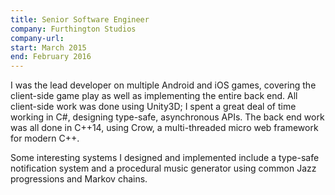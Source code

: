 ```yaml
---
title: Senior Software Engineer
company: Furthington Studios
company-url:
start: March 2015
end: February 2016
---
```


I was the lead developer on multiple Android and iOS games, covering the client-side game play as well as implementing the entire back end. All client-side work was done using Unity3D; I spent a great deal of time working in C#, designing type-safe, asynchronous APIs. The back end work was all done in C++14, using Crow, a multi-threaded micro web framework for modern C++.

Some interesting systems I designed and implemented include a type-safe notification system and a procedural music generator using common Jazz progressions and Markov chains.
